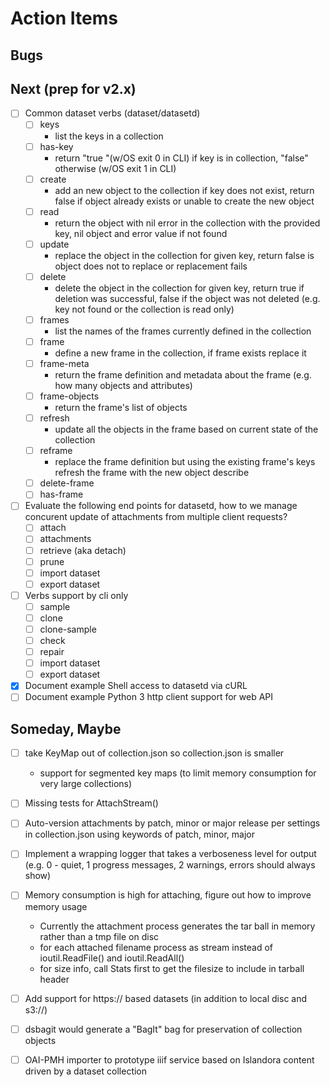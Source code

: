 
Action Items
============

Bugs
----

Next (prep for v2.x)
--------------------

- [ ] Common dataset verbs (dataset/datasetd)
    - [ ] keys
        - list the keys in a collection
    - [ ] has-key
        - return "true "(w/OS exit 0 in CLI) if key is in collection, "false" otherwise (w/OS exit 1 in CLI)
    - [ ] create
        - add an new object to the collection if key does not exist, return false if object already exists or unable to create the new object
    - [ ] read
        - return the object with nil error in the collection with the provided key, nil object and error value if not found
    - [ ] update
        - replace the object in the collection for given key, return false is object does not to replace or replacement fails
    - [ ] delete
        - delete the object in the collection for given key, return true if deletion was successful, false if the object was not deleted (e.g. key not found or the collection is read only)
    - [ ] frames
        - list the names of the frames currently defined in the collection
    - [ ] frame
        - define a new frame in the collection, if frame exists replace it
    - [ ] frame-meta
        - return the frame definition and metadata about the frame (e.g. how many objects and attributes)
    - [ ] frame-objects
        - return the frame's list of objects
    - [ ] refresh
        - update all the objects in the frame based on current state of the collection
    - [ ] reframe
        - replace the frame definition but using the existing frame's keys refresh the frame with the new object describe
    - [ ] delete-frame
    - [ ] has-frame
- [ ] Evaluate the following end points for datasetd, how to we manage concurent update of attachments from multiple client requests?
    - [ ] attach
    - [ ] attachments
    - [ ] retrieve (aka detach)
    - [ ] prune
    - [ ] import dataset
    - [ ] export dataset
- [ ] Verbs support by cli only
    - [ ] sample
    - [ ] clone
    - [ ] clone-sample
    - [ ] check
    - [ ] repair
    - [ ] import dataset
    - [ ] export dataset
- [x] Document example Shell access to datasetd via cURL
- [ ] Document example Python 3 http client support for web API

Someday, Maybe
--------------

- [ ] take KeyMap out of collection.json so collection.json is smaller
    - support for segmented key maps (to limit memory consumption for very large collections)
- [ ] Missing tests for AttachStream()
- [ ] Auto-version attachments by patch, minor or major release per settings in collection.json using keywords of patch, minor, major
- [ ] Implement a wrapping logger that takes a verboseness level for output (e.g. 0 - quiet, 1 progress messages, 2 warnings, errors should always show)
- [ ] Memory consumption is high for attaching, figure out how to improve memory usage
    - Currently the attachment process generates the tar ball in memory rather than a tmp file on disc
    - for each attached filename process as stream instead of ioutil.ReadFile() and ioutil.ReadAll()
    - for size info, call Stats first to get the filesize to include in tarball header
- [ ] Add support for https:// based datasets (in addition to local disc and s3://)
- [ ] dsbagit would generate a "BagIt" bag for preservation of collection objects
- [ ] OAI-PMH importer to prototype iiif service based on Islandora content driven by a dataset collection


